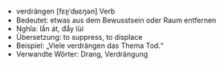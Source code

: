 - verdrängen [fɛɐ̯ˈdʁɛŋən]	Verb
- Bedeutet: etwas aus dem Bewusstsein oder Raum entfernen
- Nghĩa: lấn át, đẩy lùi
- Übersetzung: to suppress, to displace
- Beispiel: „Viele verdrängen das Thema Tod.“
- Verwandte Wörter: Drang, Verdrängung
